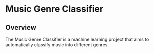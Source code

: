 # Music Genre Classifier

## Overview

The Music Genre Classifier is a machine learning project that aims to automatically classify music into different genres. 
